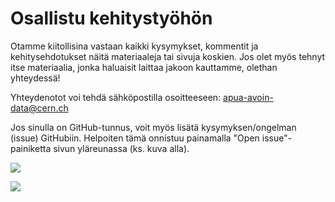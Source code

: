 # Osallistu kehitystyöhön

Otamme kiitollisina vastaan kaikki kysymykset, kommentit ja kehitysehdotukset näitä materiaaleja tai sivuja koskien.
Jos olet myös tehnyt itse materiaalia, jonka haluaisit laittaa jakoon kauttamme, olethan yhteydessä!

Yhteydenotot voi tehdä sähköpostilla osoitteeseen: [apua-avoin-data@cern.ch](mailto:apua-avoin-data@cern.ch)

Jos sinulla on GitHub-tunnus, voit myös lisätä kysymyksen/ongelman (issue) GitHubiin.
Helpoiten tämä onnistuu painamalla "Open issue"-painiketta sivun yläreunassa (ks. kuva alla).

![](/img/open_issue.png)

![](/img/open_issue2.png)